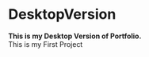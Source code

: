 # DesktopVersion
<strong>
This is my Desktop Version of Portfolio.
</strong>
<br>
This is my First Project